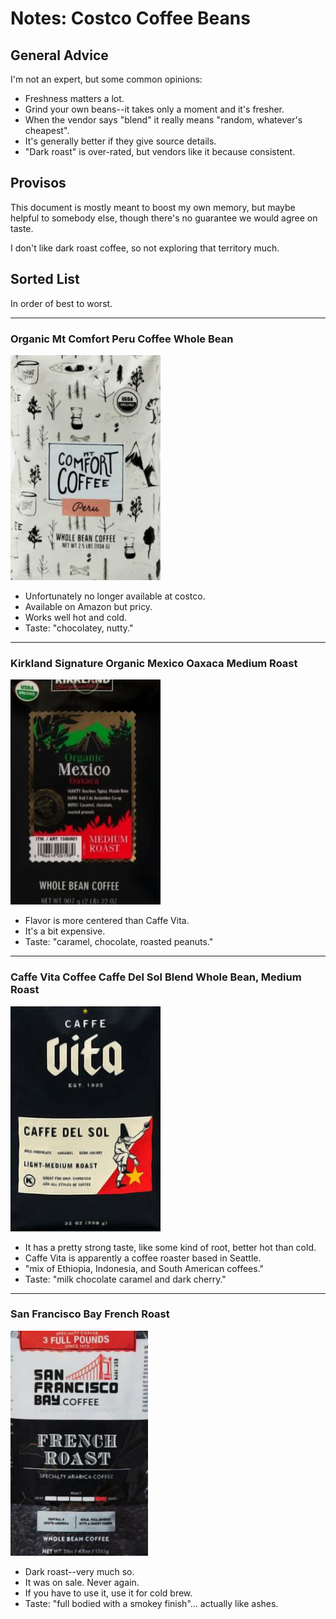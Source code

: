 # Notes: Costco Coffee Beans

## General Advice

I'm not an expert, but some common opinions:

* Freshness matters a lot.
* Grind your own beans--it takes only a moment and it's fresher.
* When the vendor says "blend" it really means "random, whatever's cheapest".
* It's generally better if they give source details.
* "Dark roast" is over-rated, but vendors like it because consistent.

## Provisos

This document is mostly meant to boost my own memory, but maybe helpful
to somebody else, though there's no guarantee we would agree on taste.

I don't like dark roast coffee, so not exploring that territory much.

## Sorted List

In order of best to worst.

---------------------------------------------------------------------------

### Organic Mt Comfort Peru Coffee Whole Bean

![](../images/mt_comfort_peru.jpg)

* Unfortunately no longer available at costco.
* Available on Amazon but pricy.
* Works well hot and cold.
* Taste: "chocolatey, nutty."

---------------------------------------------------------------------------

### Kirkland Signature Organic Mexico Oaxaca Medium Roast

![](../images/ks_mex.jpg)

* Flavor is more centered than Caffe Vita.
* It's a bit expensive.
* Taste: "caramel, chocolate, roasted peanuts."

---------------------------------------------------------------------------

### Caffe Vita Coffee Caffe Del Sol Blend Whole Bean, Medium Roast

![](../images/caffe_vita.jpg)

* It has a pretty strong taste, like some kind of root, better hot than cold.
* Caffe Vita is apparently a coffee roaster based in Seattle.
* "mix of Ethiopia, Indonesia, and South American coffees."
* Taste: "milk chocolate caramel and dark cherry."

---------------------------------------------------------------------------

### San Francisco Bay French Roast

![](../images/sf_french_roast.jpg)

* Dark roast--very much so.
* It was on sale. Never again.
* If you have to use it, use it for cold brew.
* Taste: "full bodied with a smokey finish"... actually like ashes.
